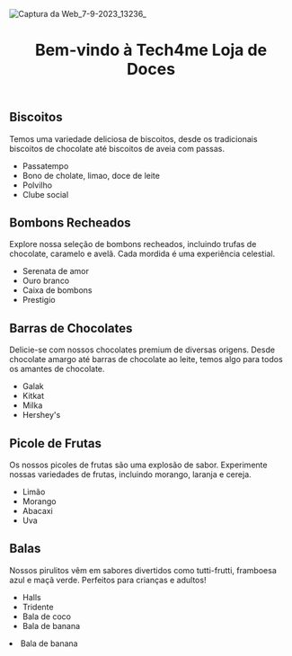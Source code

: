 ![Captura da Web_7-9-2023_13236_](https://github.com/sudovic/volt/assets/144363751/1aca33f9-f2a0-480d-838a-859b7639fbfc)

<!DOCTYPE html>
<html>
<head>    
    <meta charset="UTF-8">
    <title>Tech4me Doces</title>
</head>
<body>
    <header>
        <h1>Bem-vindo à Tech4me Loja de Doces</h1>
    </header>
            <h2>Biscoitos</h2>
        <p>
            Temos uma variedade deliciosa de biscoitos, desde os tradicionais biscoitos de chocolate até biscoitos de aveia com passas.
        </p>
        <ul>
            <li>Passatempo</li>
            <li>Bono de cholate, limao, doce de leite</li>
            <li>Polvilho</li>
            <li>Clube social</li>
        </ul>
        <h2>Bombons Recheados</h2>
        <p>
            Explore nossa seleção de bombons recheados, incluindo trufas de chocolate, caramelo e avelã. Cada mordida é uma experiência celestial.
        </p>
        <ul>
            <li>Serenata de amor</li> 
            <li>Ouro branco</li>
            <li>Caixa de bombons</li>
            <li>Prestigio</li>
        </ul>
        <h2>Barras de Chocolates</h2>
        <p>
            Delicie-se com nossos chocolates premium de diversas origens. Desde chocolate amargo até barras de chocolate ao leite, temos algo para todos os amantes de chocolate.
        </p>
        <ul>
            <li>Galak</li>
            <li>Kitkat</li>
            <li>Milka</li>
            <li>Hershey's</li>
        </ul>
        <h2>Picole de Frutas</h2>
        <p>
            Os nossos picoles de frutas são uma explosão de sabor. Experimente nossas variedades de frutas, incluindo morango, laranja e cereja.
        </p>
        <ul>
            <li>Limão</li>
            <li>Morango</li>
            <li>Abacaxi</li>
            <li>Uva</li>
        </ul>
        <h2>Balas</h2>
        <p>
            Nossos pirulitos vêm em sabores divertidos como tutti-frutti, framboesa azul e maçã verde. Perfeitos para crianças e adultos!
        </p>
        <ul>
            <li>Halls</li>
            <li>Tridente</li>
            <li>Bala de coco</li>
            <li>Bala de banana</li>
        </ul>
</body>
</html>
            <li>Bala de banana</li>
        </ul>
</body>
</html>

